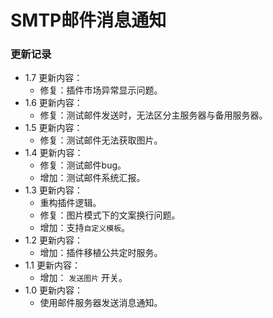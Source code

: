 # SMTP邮件消息通知

### 更新记录

- 1.7 更新内容：
  - 修复：插件市场异常显示问题。
- 1.6 更新内容：
  - 修复：测试邮件发送时，无法区分主服务器与备用服务器。
- 1.5 更新内容：
  - 修复：测试邮件无法获取图片。
- 1.4 更新内容：
  - 修复：测试邮件bug。
  - 增加：测试邮件系统汇报。
- 1.3 更新内容：
  - 重构插件逻辑。 
  - 修复：图片模式下的文案换行问题。
  - 增加：支持```自定义模板```。
- 1.2 更新内容：
  - 增加：插件移植公共定时服务。
- 1.1 更新内容：
  - 增加： ```发送图片``` 开关。
- 1.0 更新内容：
  - 使用邮件服务器发送消息通知。